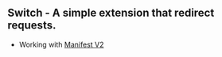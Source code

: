 ## Switch - A simple extension that redirect requests.

- Working with [Manifest V2](https://developer.chrome.com/docs/extensions/mv2/manifest/)